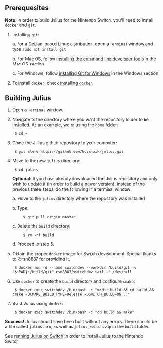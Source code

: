 ## Prerequesites

**Note:** In order to build Julius for the Nintendo Switch, you'll need to install `docker`
and `git`.

1. Installing `git`:

    a. For a Debian-based Linux distribution, open a `Terminal` window and type
       `sudo apt install git`

    b. For Mac OS, follow [installing the command line developer tools](Building-for-MacOS.md#installing-the-command-line-developer-tools)
       in the Mac OS section

    c. For Windows, follow [installing Git for Windows](Building-for-Windows.md#installing-git-for-windows-optional)
       in the Windows section

2. To install `docker`, check [installing `docker`](Installing-Docker.md).


## Building Julius

1. Open a `Terminal` window.

2. Navigate to the directory where you want the repository folder to be installed.
   As an example, we're using the `home` folder:

        $ cd ~

3. Clone the Julius github repository to your computer:

        $ git clone https://github.com/bvschaik/julius.git

4. Move to the new `julius` directory:

        $ cd julius

    **Optional:** If you have already downloaded the Julius repository and only wish to
    update it (in order to build a newer version), instead of the previous three steps,
    do the following in a terminal window:

    a. Move to the `julius` directory where the repository was installed.

    b. Type:

            $ git pull origin master

    c. Delete the `build` directory:

            $ rm -rf build

    d. Proceed to step 5.

5. Obtain the proper `docker` image for Switch development. Special thanks to @rsn8887
   for providing it.

        $ docker run -d --name switchdev --workdir /build/git -v "${PWD}:/build/git" rsn8887/switchdev tail -f /dev/null

6. Use `docker` to create the `build` directory and configure `cmake`:

        $ docker exec switchdev /bin/bash -c "mkdir build && cd build && cmake -DCMAKE_BUILD_TYPE=Release -DSWITCH_BUILD=ON .."

7. Build Julius using `docker`:

        $ docker exec switchdev /bin/bash -c "cd build && make"

**Success!** Julius should have been built without any errors. There should be a file called
`julius.nro`, as well as `julius_switch.zip` in the `build` folder.

See [running Julius on Switch](https://github.com/bvschaik/julius/blob/master/doc/RUNNING.md#switch) in order to install Julius to the Nintendo Switch.

